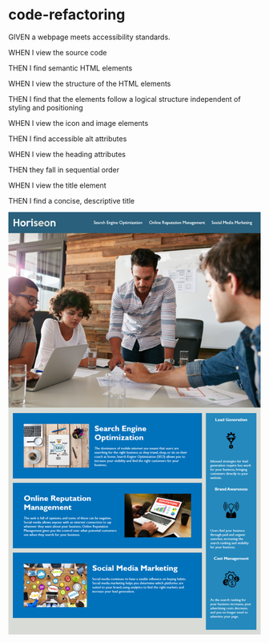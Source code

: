 # code-refactoring

GIVEN a webpage meets accessibility standards.

WHEN I view the source code

THEN I find semantic HTML elements

WHEN I view the structure of the HTML elements

THEN I find that the elements follow a logical structure independent of styling and positioning

WHEN I view the icon and image elements

THEN I find accessible alt attributes

WHEN I view the heading attributes

THEN they fall in sequential order

WHEN I view the title element

THEN I find a concise, descriptive title

![img1](https://github.com/AnthonyDiBlasio/code-refactoring/blob/main/01-html-css-git-homework-demo.png)

